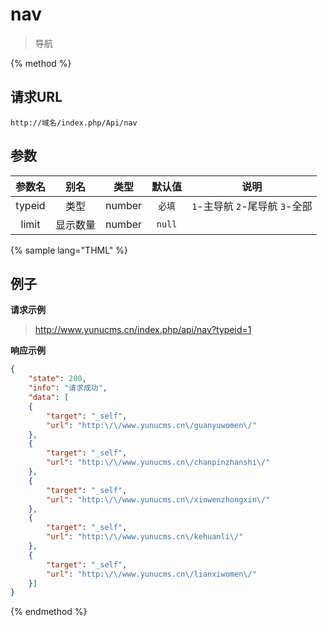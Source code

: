 # nav

> 导航

{% method %}

## 请求URL

    http://域名/index.php/Api/nav

## 参数

|参数名|别名|类型|默认值|说明|
|:----:|:--:|:--:|:----:|:--:|
|typeid|类型|number|`必填`|`1`-主导航 `2`-尾导航 `3`-全部|
|limit|显示数量|number|`null`|&nbsp;|

{% sample lang="THML" %}

## 例子

**请求示例**

> http://www.yunucms.cn/index.php/api/nav?typeid=1

**响应示例**

```json
{
    "state": 200,
    "info": "请求成功",
    "data": [
    {
        "target": "_self",
        "url": "http:\/\/www.yunucms.cn\/guanyuwomen\/"
    },
    {
        "target": "_self",
        "url": "http:\/\/www.yunucms.cn\/chanpinzhanshi\/"
    },
    {
        "target": "_self",
        "url": "http:\/\/www.yunucms.cn\/xinwenzhongxin\/"
    },
    {
        "target": "_self",
        "url": "http:\/\/www.yunucms.cn\/kehuanli\/"
    },
    {
        "target": "_self",
        "url": "http:\/\/www.yunucms.cn\/lianxiwomen\/"
    }]
}
```

{% endmethod %}
